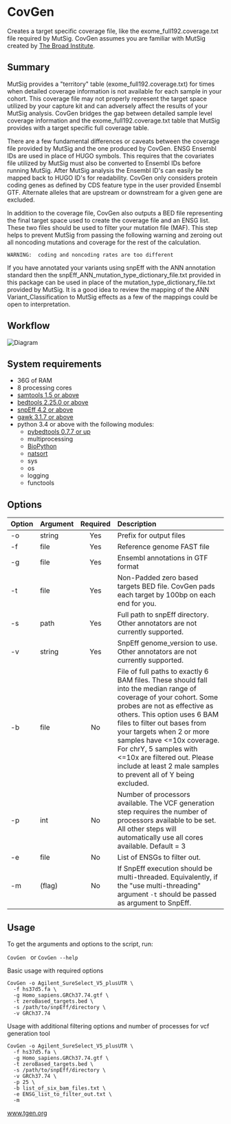 # CovGen
Creates a target specific coverage file, like the exome_full192.coverage.txt file required by MutSig.
CovGen assumes you are familiar with MutSig created by [The Broad Institute](http://archive.broadinstitute.org/cancer/cga/mutsig).

## Summary
MutSig provides a "territory" table (exome_full192.coverage.txt) for times when detailed coverage information is not available for each sample in your cohort. This coverage file may not properly represent the target space utilized by your capture kit and can adversely affect the results of your MutSig analysis.
CovGen bridges the gap between detailed sample level coverage information and the exome_full192.coverage.txt table that MutSig provides with a target specific full coverage table.

There are a few fundamental differences or caveats between the coverage file provided by MutSig and the one produced by CovGen. ENSG Ensembl IDs are used in place of HUGO symbols. This requires that the covariates file utilized by MutSig must also be converted to Ensembl IDs before running MutSig. After MutSig analysis the Ensembl ID's can easily be mapped back to HUGO ID's for readability. CovGen only considers protein coding genes as defined by CDS feature type in the user provided Ensembl GTF. Alternate alleles that are upstream or downstream for a given gene are excluded. 

In addition to the coverage file, CovGen also outputs a BED file representing the final target space used to create the coverage file and an ENSG list. These two files should be used to filter your mutation file (MAF). This step helps to prevent MutSig from passing the following warning and zeroing out all noncoding mutations and coverage for the rest of the calculation. 

`WARNING:  coding and noncoding rates are too different`

If you have annotated your variants using snpEff with the ANN annotation standard then the snpEff_ANN_mutation_type_dictionary_file.txt provided in this package can be used in place of the mutation_type_dictionary_file.txt provided by MutSig. It is a good idea to review the mapping of the ANN Variant_Classification to MutSig effects as a few of the mappings could be open to interpretation.

## Workflow

![Diagram](/CovGen.jpg)

## System requirements
* 36G of RAM
* 8 processing cores
* [samtools 1.5 or above](http://www.htslib.org/download/)
* [bedtools 2.25.0 or above](http://bedtools.readthedocs.io/en/latest/content/installation.html)
* [snpEff 4.2 or above](http://snpeff.sourceforge.net/)
* [gawk 3.1.7 or above](https://www.gnu.org/software/gawk/)
* python 3.4 or above with the following modules:
    + [pybedtools 0.7.7 or up](https://pypi.python.org/pypi/pybedtools/0.7.9)
    + multiprocessing
    + [BioPython](http://biopython.org/wiki/Download)
    + [natsort](https://pypi.python.org/pypi/natsort)
    + sys
    + os
    + logging
    + functools

## Options

| Option  | Argument  | Required  | Description |
| ------- |:--------- |:---------:|:-------------- |
| -o      | string  |Yes|  Prefix for output files|
| -f      |file     |Yes| Reference genome FAST file |
| -g      |file     |Yes| Ensembl annotations in GTF format |       
| -t      | file    |Yes|  Non-Padded zero based targets BED file. CovGen pads each target by 100bp on each end for you. |      
| -s | path      |Yes| Full path to snpEff directory. Other annotators are not currently supported.     |
| -v | string   |Yes| SnpEff genome_version to use. Other annotators are not currently supported.     |     
| -b | file      |No| File of full paths to exactly 6 BAM files. These should fall into the median range of coverage of your cohort. Some probes are not as effective as others. This option uses 6 BAM files to filter out bases from your targets when 2 or more samples have <=10x coverage. For chrY, 5 samples with <=10x are filtered out. Please include at least 2 male samples to prevent all of Y being excluded.  |      
| -p | int       |No| Number of processors available. The VCF generation step requires the number of processors available to be set. All other steps will automatically use all cores available. Default = 3   |
| -e | file      |No| List of ENSGs to filter out.                 |
| -m | (flag) |No| If SnpEff execution should be multi-threaded. Equivalently, if the "use multi-threading" argument `-t` should be passed as argument to SnpEff.|

## Usage
To get the arguments and options to the script, run:  

`CovGen `  or  `CovGen --help`

Basic usage with required options

```
CovGen -o Agilent_SureSelect_V5_plusUTR \
  -f hs37d5.fa \
  -g Homo_sapiens.GRCh37.74.gtf \
  -t zeroBased_targets.bed \
  -s /path/to/snpEff/directory \
  -v GRCh37.74 
```
Usage with additional filtering options and number of processes for vcf generation tool

```
CovGen -o Agilent_SureSelect_V5_plusUTR \
  -f hs37d5.fa \
  -g Homo_sapiens.GRCh37.74.gtf \
  -t zeroBased_targets.bed \
  -s /path/to/snpEff/directory \
  -v GRCh37.74 \
  -p 25 \
  -b list_of_six_bam_files.txt \
  -e ENSG_list_to_filter_out.txt \
  -m
```


www.tgen.org

